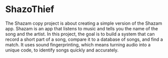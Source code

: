 # ShazoThief
The Shazam copy project is about creating a simple version of the Shazam app. Shazam is an app that listens to music and tells you the name of the song and the artist. In this project, the goal is to build a system that can record a short part of a song, compare it to a database of songs, and find a match. It uses sound fingerprinting, which means turning audio into a unique code, to identify songs quickly and accurately.